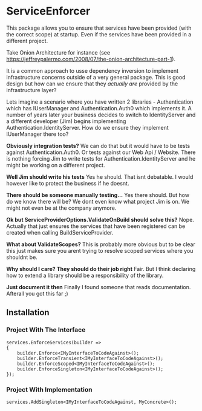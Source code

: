 # ServiceEnforcer
This package allows you to ensure that services have been provided (with the correct scope) at startup. Even if the services have been provided in a different project.

Take Onion Architecture for instance (see https://jeffreypalermo.com/2008/07/the-onion-architecture-part-1).

It is a common approach to usse dependency inversion to implement infrastructure concerns outside of a very general package. This is good design but how can we ensure that they *actually are* provided by the infrastructure layer?

Lets imagine a scenario where you have written 2 libraries - Authentication which has IUserManager and Authentication.Auth0 which implements it. A number of years later your business decides to switch to IdentityServer and a different developer (Jim) begins implementing Authentication.IdentityServer. How do we ensure they implement IUserManager there too?

**Obviously integration tests?**
We can do that but it would have to be tests against Authentication.Auth0. Or tests against our Web Api / Website. There is nothing forcing Jim to write tests for Authentication.IdentityServer and he might be working on a different project.

**Well Jim should write his tests**
Yes he should. That isnt debatable. I would however like to protect the business if he doesnt.

**There should be someone manually testing...**
Yes there should. But how do we know there will be? We dont even know what project Jim is on. We might not even be at the company anymore.

**Ok but ServiceProviderOptions.ValidateOnBuild should solve this?**
Nope. Actually that just ensures the services that have been registered can be created when calling BuildServiceProvider.

**What about ValidateScopes?**
This is probably more obvious but to be clear this just makes sure you arent trying to resolve scoped services where you shouldnt be.

**Why should I care? They should do their job right**
Fair. But I think declaring how to extend a library should be a responsibility of the library.

**Just document it then**
Finally I found someone that reads documentation. Afterall you got this far ;)

## Installation
### Project With The Interface

```
services.EnforceServices(builder =>
{
    builder.Enforce<IMyInterfaceToCodeAgainst>();
    builder.EnforceTransient<IMyInterfaceToCodeAgainst>();
    builder.EnforceScoped<IMyInterfaceToCodeAgainst>();
    builder.EnforceSingleton<IMyInterfaceToCodeAgainst>();
});
```

### Project With Implementation
```
services.AddSingleton<IMyInterfaceToCodeAgainst, MyConcrete>();
```
